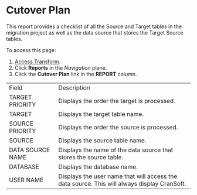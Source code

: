 # Cutover Plan

This report provides a checklist of all the Source and Target tables in
the migration project as well as the data source that stores the Target
Source tables.

To access this page:

1.  [Access Transform](../Config/Access_Transform.htm).
2.  Click **Reports** in the *Navigation* plane.
3.  Click the **Cutover Plan** link in the **REPORT**
column.

|                  |                                                                                             |
| ---------------- | ------------------------------------------------------------------------------------------- |
| Field            | Description                                                                                 |
| TARGET PRIORITY  | Displays the order the target is processed.                                                 |
| TARGET           | Displays the target table name.                                                             |
| SOURCE PRIORITY  | Displays the order the source is processed.                                                 |
| SOURCE           | Displays the source table name.                                                             |
| DATA SOURCE NAME | Displays the name of the data source that stores the source table.                          |
| DATABASE         | Displays the database name.                                                                 |
| USER NAME        | Displays the user name that will access the data source. This will always display CranSoft. |
